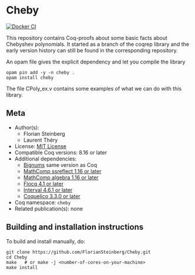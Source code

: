 <!---
This file was generated from `meta.yml`, please do not edit manually.
Follow the instructions on https://github.com/coq-community/templates to regenerate.
--->
# Cheby

[![Docker CI][docker-action-shield]][docker-action-link]

[docker-action-shield]: https://github.com/FlorianSteinberg/Cheby/workflows/Docker%20CI/badge.svg?branch=master
[docker-action-link]: https://github.com/FlorianSteinberg/Cheby/actions?query=workflow:"Docker%20CI"




This repository contains Coq-proofs about some basic facts about Chebyshev
polynomials. It started as a branch of the coqrep library and the early 
version history can still be found in the corresponding repository.

An opam file gives the explicit dependency and let you compile the library

```
opam pin add -y -n cheby .
opam install cheby
```

The file CPoly_ex.v contains some examples of what we can do with this library.

## Meta

- Author(s):
  - Florian Steinberg
  - Laurent Théry
- License: [MIT License](LICENSE)
- Compatible Coq versions: 8.16 or later
- Additional dependencies:
  - [Bignums](https://github.com/coq/bignums) same version as Coq
  - [MathComp ssreflect 1.16 or later](https://math-comp.github.io)
  - [MathComp algebra 1.16 or later](https://math-comp.github.io)
  - [Flocq 4.1 or later](https://gitlab.inria.fr/flocq/flocq.git)
  - [Interval 4.6.1 or later](https://gitlab.inria.fr/coqinterval/interval)
  - [Coquelico 3.3.0 or later](https://gitlab.inria.fr/coquelicot/coquelicot)
- Coq namespace: `cheby`
- Related publication(s): none

## Building and installation instructions

To build and install manually, do:

``` shell
git clone https://github.com/FlorianSteinberg/Cheby.git
cd Cheby
make   # or make -j <number-of-cores-on-your-machine> 
make install
```



